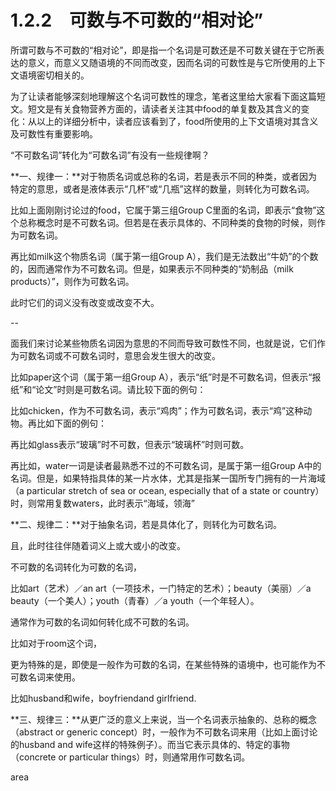 # 1.2.2　可数与不可数的“相对论”

所谓可数与不可数的“相对论”，即是指一个名词是可数还是不可数关键在于它所表达的意义，而意义又随语境的不同而改变，因而名词的可数性是与它所使用的上下文语境密切相关的。

为了让读者能够深刻地理解这个名词可数性的理念，笔者这里给大家看下面这篇短文。短文是有关食物营养方面的，请读者关注其中food的单复数及其含义的变化：从以上的详细分析中，读者应该看到了，food所使用的上下文语境对其含义及可数性有重要影响。

“不可数名词”转化为“可数名词”有没有一些规律啊？

**一、规律一：**对于物质名词或总称的名词，若是表示不同的种类，或者因为特定的意思，或者是液体表示“几杯”或“几瓶”这样的数量，则转化为可数名词。

比如上面刚刚讨论过的food，它属于第三组Group C里面的名词，即表示“食物”这个总称概念时是不可数名词。但若是在表示具体的、不同种类的食物的时候，则作为可数名词。

再比如milk这个物质名词（属于第一组Group A），我们是无法数出“牛奶”的个数的，因而通常作为不可数名词。但是，如果表示不同种类的“奶制品（milk products）”，则作为可数名词。

此时它们的词义没有改变或改变不大。

--

面我们来讨论某些物质名词因为意思的不同而导致可数性不同，也就是说，它们作为可数名词或不可数名词时，意思会发生很大的改变。

比如paper这个词（属于第一组Group A），表示“纸”时是不可数名词，但表示“报纸”和“论文”时则是可数名词。请比较下面的例句：

比如chicken，作为不可数名词，表示“鸡肉”；作为可数名词，表示“鸡”这种动物。再比如下面的例句：

再比如glass表示“玻璃”时不可数，但表示“玻璃杯”时则可数。

再比如，water一词是读者最熟悉不过的不可数名词，是属于第一组Group A中的名词。但是，如果特指具体的某一片水体，尤其是指某一国所专门拥有的一片海域（a particular stretch of sea or ocean, especially that of a state or country）时，则常用复数waters，此时表示“海域，领海”

**二、规律二：**对于抽象名词，若是具体化了，则转化为可数名词。

且，此时往往伴随着词义上或大或小的改变。

不可数的名词转化为可数的名词，

比如art（艺术）／an art（一项技术，一门特定的艺术）；beauty（美丽）／a beauty（一个美人）；youth（青春）／a youth（一个年轻人）。

通常作为可数的名词如何转化成不可数的名词。

比如对于room这个词，

更为特殊的是，即使是一般作为可数的名词，在某些特殊的语境中，也可能作为不可数名词来使用。	

比如husband和wife，boyfriendand girlfriend.

**三、规律三：**从更广泛的意义上来说，当一个名词表示抽象的、总称的概念（abstract or generic concept）时，一般作为不可数名词来用（比如上面讨论的husband and wife这样的特殊例子）。而当它表示具体的、特定的事物（concrete or particular things）时，则通常用作可数名词。

area
